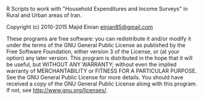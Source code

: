 ﻿R Scripts to work with "Household Expenditures and Income Surveys" in Rural
and Urban areas of Iran.

Copyright (c) 2010-2015 Majid Einian <einian85@gmail.com>

These programs are free software: you can redistribute it and/or modify
it under the terms of the GNU General Public License as published by
the Free Software Foundation, either version 3 of the License, or
(at your option) any later version.
This program is distributed in the hope that it will be useful,
but WITHOUT ANY WARRANTY; without even the implied warranty of
MERCHANTABILITY or FITNESS FOR A PARTICULAR PURPOSE.  
See the GNU General Public License for more details.
You should have received a copy of the GNU General Public License
along with this program.  If not, see <http://www.gnu.org/licenses/>.
